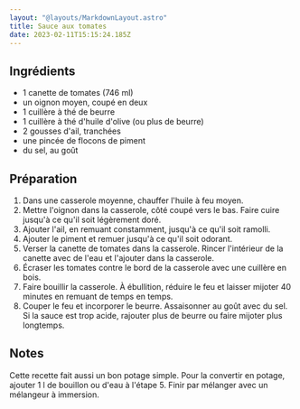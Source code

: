 ```yaml
---
layout: "@layouts/MarkdownLayout.astro"
title: Sauce aux tomates
date: 2023-02-11T15:15:24.185Z
---
```

## Ingrédients

- 1 canette de tomates (746 ml)
- un oignon moyen, coupé en deux
- 1 cuillère à thé de beurre
- 1 cuillère à thé d'huile d'olive (ou plus de beurre)
- 2 gousses d'ail, tranchées
- une pincée de flocons de piment
- du sel, au goût


## Préparation

1. Dans une casserole moyenne, chauffer l'huile à feu moyen.
2. Mettre l'oignon dans la casserole, côté coupé vers le bas. Faire cuire jusqu'à ce qu'il soit légèrement doré.
3. Ajouter l'ail, en remuant constamment, jusqu'à ce qu'il soit ramolli.
4. Ajouter le piment et remuer jusqu'à ce qu'il soit odorant.
5. Verser la canette de tomates dans la casserole. Rincer l'intérieur de la canette avec de l'eau et l'ajouter dans la casserole.
6. Écraser les tomates contre le bord de la casserole avec une cuillère en bois.
7. Faire bouillir la casserole. À ébullition, réduire le feu et laisser mijoter 40 minutes en remuant de temps en temps.
8. Couper le feu et incorporer le beurre. Assaisonner au goût avec du sel. Si la sauce est trop acide, rajouter plus de beurre ou faire mijoter plus longtemps.

## Notes

Cette recette fait aussi un bon potage simple. Pour la convertir en potage, ajouter 1 l de bouillon ou d'eau à l'étape 5. Finir par mélanger avec un mélangeur à immersion.